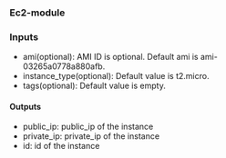 ### Ec2-module

### Inputs
* ami(optional): AMI ID is optional. Default ami is ami-03265a0778a880afb.
* instance_type(optional): Default value is t2.micro.
* tags(optional): Default value is empty.


#### Outputs 
* public_ip: public_ip of the instance  
* private_ip: private_ip of the instance 
* id: id of the instance  